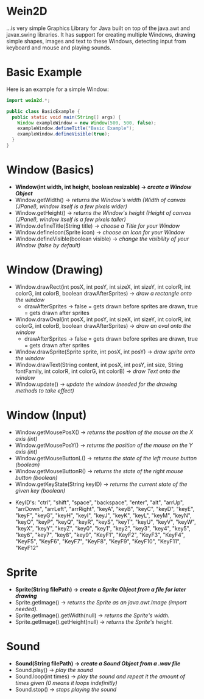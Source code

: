 # Wein2D
...is very simple Graphics Library for Java built on top of the java.awt and javax.swing libraries. It has support for creating multiple Windows, drawing simple shapes, images and text to these Windows, detecting input from keyboard and mouse and playing sounds.

# Basic Example
Here is an example for a simple Window:
```java
import wein2d.*;

public class BasicExample {
  public static void main(String[] args) {
    Window exampleWindow = new Window(500, 500, false);
    exampleWindow.defineTitle("Basic Example");
    exampleWindow.defineVisible(true);
  }
}
```

# Window (Basics)
- **Window(int width, int height, boolean resizable) -> *create a Window Object***
- Window.getWidth() -> *returns the Window's width (Width of canvas (JPanel), window itself is a few pixels wider)*
- Window.getHeight() -> *returns the Window's height (Height of canvas (JPanel), window itself is a few pixels taller)*
- Window.defineTitle(String title) -> *choose a Title for your Window*
- Window.defineIcon(Sprite icon) -> *choose an Icon for your Window*
- Window.defineVisible(boolean visible) -> *change the visibility of your Window (false by default)*

# Window (Drawing)
- Window.drawRect(int posX, int posY, int sizeX, int sizeY, int colorR, int colorG, int colorB, boolean drawAfterSprites) -> *draw a rectangle onto the window*
  * drawAfterSprites -> false = gets drawn before sprites are drawn, true = gets drawn after sprites
- Window.drawOval(int posX, int posY, int sizeX, int sizeY, int colorR, int colorG, int colorB, boolean drawAfterSprites) -> *draw an oval onto the window*
  * drawAfterSprites -> false = gets drawn before sprites are drawn, true = gets drawn after sprites
- Window.drawSprite(Sprite sprite, int posX, int posY) -> *draw sprite onto the window*
- Window.drawText(String content, int posX, int posY, int size, String fontFamily, int colorR, int colorG, int colorB) -> *draw Text onto the window*
- Window.update() -> *update the window (needed for the drawing methods to take effect)*

# Window (Input)
- Window.getMousePosX() -> *returns the position of the mouse on the X axis (int)*
- Window.getMousePosY() -> *returns the position of the mouse on the Y axis (int)*
- Window.getMouseButtonL() -> *returns the state of the left mouse button (boolean)*
- Window.getMouseButtonR() -> *returns the state of the right mouse button (boolean)*
- Window.getKeyState(String keyID) -> *returns the current state of the given key (boolean)*
* KeyID's: "ctrl", "shift", "space", "backspace", "enter", "alt", "arrUp", "arrDown", "arrLeft", "arrRight", "keyA", "keyB", "keyC", "keyD", "keyE", "keyF", "keyG", "keyH", "keyI", "keyJ", "keyK", "keyL", "keyM", "keyN", "keyO", "keyP", "keyQ", "keyR", "keyS", "keyT", "keyU", "keyV", "keyW", "keyX", "keyY", "keyZ", "key0", "key1", "key2", "key3", "key4", "key5", "key6", "key7", "key8", "key9", "KeyF1", "KeyF2", "KeyF3", "KeyF4", "KeyF5", "KeyF6", "KeyF7", "KeyF8", "KeyF9", "KeyF10", "KeyF11", "KeyF12"

# Sprite
- **Sprite(String filePath) -> *create a Sprite Object from a file for later drawing***
- Sprite.getImage() -> *returns the Sprite as an java.awt.Image (import needed).*
- Sprite.getImage().getWidth(null) -> *returns the Sprite's width.*
- Sprite.getImage().getHeight(null) -> *returns the Sprite's height.*

# Sound
- **Sound(String filePath) -> *create a Sound Object from a .wav file***
- Sound.play() -> *play the sound*
- Sound.loop(int times) -> *play the sound and repeat it the amount of times given (0 means it loops indefinitly)*
- Sound.stop() -> *stops playing the sound*
